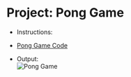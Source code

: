 # Project: Pong Game
- Instructions:<br>

- [Pong Game Code](main.py)

- Output:<br>
![Pong Game](../assets/img/22_project.png)
